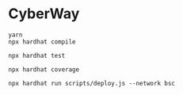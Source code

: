 # CyberWay

```shell
yarn
npx hardhat compile

npx hardhat test

npx hardhat coverage

npx hardhat run scripts/deploy.js --network bsc

```
